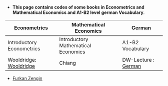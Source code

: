 * **This page contains codes of some books in Econometrics and Mathematical Economics and A1-B2 level german Vocabulary**.
 




 
Econometrics    |     Mathematical Economics    |       German
------------    |   -------------               |   -------------
Introductory Econometrics    |    Introductory Mathematical Economics     | A1-B2 Vocabulary 
Wooldridge: [Wooldridge](https://github.com/tatanik501/Econ/files/7005262/R.Woolridge.pdf)    |     Chiang    | DW-Lecture : [German](https://github.com/tatanik501/Econ/files/7005353/german.pdf)





* [Furkan Zengin](https://github.com/tatanik501)

                
                

